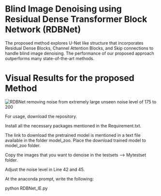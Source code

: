 # Blind Image Denoising using Residual Dense Transformer Block Network (RDBNet)

The proposed method explores U-Net like structure that incorporates Residual Dense Blocks, Channel Attention Blocks, and Skip connections to handle blind image denoising. The performance of our proposed approach outperforms many state-of-the-art methods. 

# Visual Results for the proposed Method

![RDBNet removing noise from extremely large unseen noise level of 175 to 200](https://github.com/sander-ali/Variable_Image_Denoising_with_RDBNet/assets/26203136/911fd891-b56f-4e0f-8ff3-0728671f290e)

For usage, download the repository.

Install all the necessary packages mentioned in the Requirement.txt.

The link to download the pretrained model is mentioned in a text file available in the folder model_zoo. Place the download trained model to model_zoo folder. 

Copy the images that you want to denoise in the testsets --> Mytestset folder. 

Adjust the noise level in Line 42 and 45.

At the anaconda prompt, write the following:

python RDBNet_IE.py
